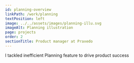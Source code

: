 ```yaml
---
id: planning-overview
linkPath: /work/planning
textPosition: left
image: ../../assets/images/planning-illu.svg
imageAlt: Planning illustration
page: projects
order: 2
sectionTitle: Product manager at Praxedo
---
```


I tackled inefficient Planning feature to drive product success